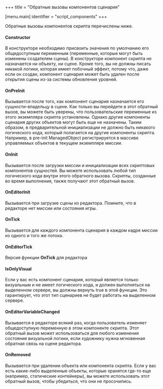 +++
title = "Обратные вызовы компонентов сценария"

[menu.main]
identifier = "script_components"
+++

Обратные вызовы компонентов скрипта перечислены ниже.

#### Constructor

В конструкторе необходимо присвоить значения по умолчанию его общедоступным переменным (переменные, которые могут быть изменены создателем сцены). В конструкторе компонент скрипта не назначается ни объекту, ни сцене. Кроме того, вы не должны писать никакой логики, которая имеет побочный эффект, потому что, даже если он создан, компонент сценария может быть удален после открытия сцены из-за системы обновления уровней.

#### OnPreInit

Вызывается после того, как компонент сценария назначается его сущности-владельцу в сцене. Как только вы перейдете в этот обратный вызов, вы можете быть уверены, что пользовательские переменные из этого экземпляра скрипта установлены. Однако другие компоненты сценария других объектов могут быть еще не назначены. Таким образом, в предварительной инициализации не должно быть никакого логического кода, который полагается на другие компоненты скрипта. Например, в pre-init ManagedObject регистрируется в массиве управляемых объектов в текущем экземпляре миссии.

#### OnInit 

Вызывается после загрузки миссии и инициализации всех скриптовых компонентов сущностей. Вы можете использовать любой тип логического кода внутри этого обратного вызова. Скрипты, созданные во время выполнения, также получают этот обратный вызов.

#### OnEditorInit

Вызывается при загрузке сцены из редактора. Помните, что в редакторе нет миссии или состояния игры.

#### OnTick

Вызывается для каждого компонента сценария в каждом кадре миссии из одного и того же потока.

#### OnEditorTick

Версия функции **OnTick** для редактора

#### IsOnlyVisual

Если у вас есть компонент сценария, который является только визуальным и не имеет логического кода, и должен выполняться на выделенном сервере, вы должны вернуть true в этой функции. Это гарантирует, что этот тип сценариев не будет работать на выделенном сервере.

#### OnEditorVariableChanged

Вызывается в редакторе всякий раз, когда пользователь изменяет общедоступную переменную в этом компоненте скрипта. Этот обратный вызов может использоваться для любого изменения состояния визуальной логики, если художнику нужна мгновенная обратная связь на сцене редактора.

#### OnRemoved

Вызывается при удалении объекта или компонента скрипта. Если у вас есть какие-либо выделенные объекты, которые хранятся где-то еще (например, статические контейнеры), вы можете использовать этот обратный вызов, чтобы убедиться, что они не просочились.
